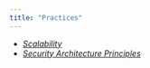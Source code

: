```yaml
---
title: "Practices"
---
```


- [*Scalability*](scalability/)
- [*Security Architecture Principles*](/handbook/security/product-security/architecture/#security-architecture-principles)
